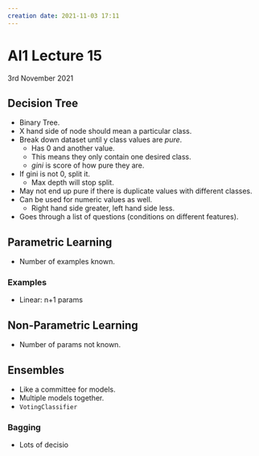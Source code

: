 ```yaml
---
creation date: 2021-11-03 17:11
---
```

#  AI1 Lecture 15
3rd November 2021

## Decision Tree
- Binary Tree.
- X hand side of node should mean a particular class.
- Break down dataset until y class values are *pure*.
	- Has 0 and another value.
	- This means they only contain one desired class.
	- *gini* is score of how pure they are.
- If gini is not 0, split it.
	- Max depth will stop split.
- May not end up pure if there is duplicate values with different classes.
- Can be used for numeric values as well.
	- Right hand side greater, left hand side less.
- Goes through a list of questions (conditions on different features).

## Parametric Learning
- Number of examples known.
### Examples
- Linear: n+1 params

## Non-Parametric Learning
- Number of params not known.

## Ensembles
- Like a committee for models.
- Multiple models together.
- `VotingClassifier`
### Bagging
- Lots of decisio